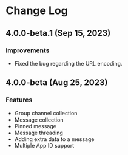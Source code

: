 # Change Log

## 4.0.0-beta.1 (Sep 15, 2023)
### Improvements
 - Fixed the bug regarding the URL encoding.

## 4.0.0-beta (Aug 25, 2023)
### Features
 - Group channel collection
 - Message collection
 - Pinned message
 - Message threading
 - Adding extra data to a message
 - Multiple App ID support

